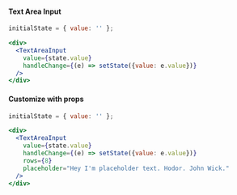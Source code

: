#### Text Area Input

```jsx
initialState = { value: '' };

<div>
  <TextAreaInput
    value={state.value}
    handleChange={(e) => setState({value: e.value})}
  />
</div>
```

#### Customize with props

```jsx
initialState = { value: '' };

<div>
  <TextAreaInput
    value={state.value}
    handleChange={(e) => setState({value: e.value})}
    rows={8}
    placeholder="Hey I'm placeholder text. Hodor. John Wick."
  />
</div>
```
